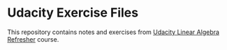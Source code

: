 # Udacity Exercise Files

This repository contains notes and exercises from [Udacity Linear Algebra Refresher](https://classroom.udacity.com/courses/ud953) course.
